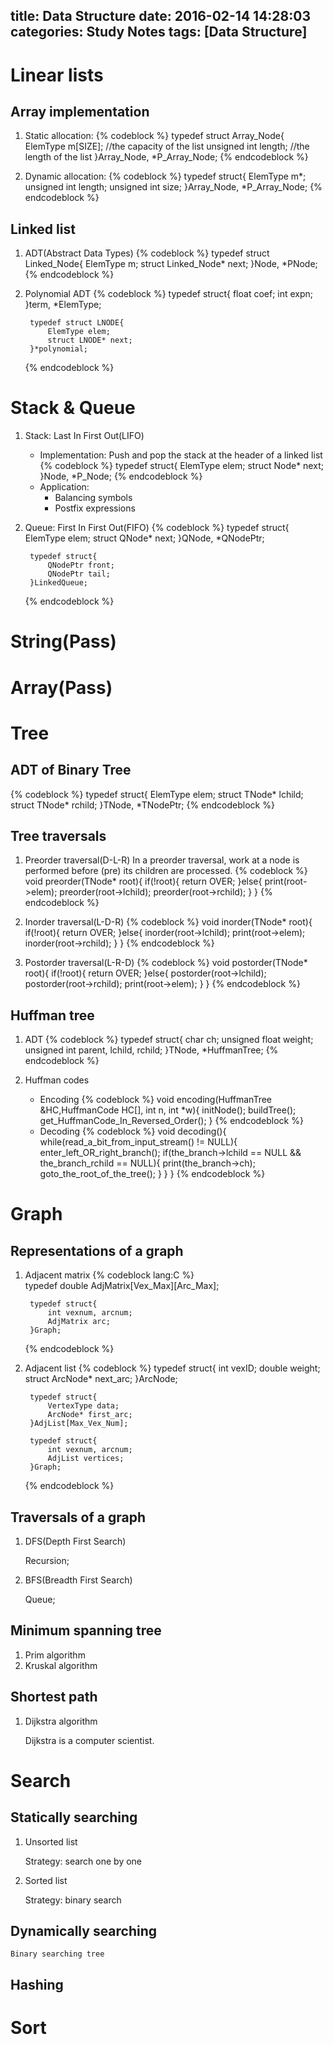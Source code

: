 title: Data Structure
date: 2016-02-14 14:28:03
categories: Study Notes
tags: [Data Structure]
---

Linear lists
===
Array implementation
---
1. Static allocation:
	{% codeblock %}	
		typedef struct Array_Node{
			ElemType m[SIZE];     //the capacity of the list
			unsigned int length;  //the length of the list
		}Array_Node, *P_Array_Node;
	{% endcodeblock %}
<!-- more -->
2. Dynamic allocation:
	{% codeblock %}	
		typedef struct{
			ElemType m*;
			unsigned int length;
			unsigned int size;
		}Array_Node, *P_Array_Node;
	{% endcodeblock %}

Linked list 
---
1. ADT(Abstract Data Types)
	{% codeblock %}	
		typedef struct Linked_Node{
			ElemType m;
			struct Linked_Node* next;
		}Node, *PNode;
	{% endcodeblock %}
2. Polynomial ADT
	{% codeblock %}	
		typedef struct{
			float coef;
			int expn;
		}term, *ElemType;
		
		typedef struct LNODE{
			ElemType elem;
			struct LNODE* next;
		}*polynomial;
	{% endcodeblock %}

Stack & Queue
===
1. Stack: Last In First Out(LIFO)
	
	* Implementation: Push and pop the stack at the header of a linked list
		{% codeblock %}	
			typedef struct{
				ElemType elem;
				struct Node* next;
			}Node, *P_Node;
		{% endcodeblock %}
	* Application:
		* Balancing symbols
		* Postfix expressions
2. Queue: First In First Out(FIFO)
	{% codeblock %}	
		typedef struct{
			ElemType elem;
			struct QNode* next;
		}QNode, *QNodePtr;
		
		typedef struct{
			QNodePtr front;
			QNodePtr tail;
		}LinkedQueue;
	{% endcodeblock %}

String(Pass)
===
Array(Pass)
===
Tree
===
ADT of Binary Tree
---
{% codeblock %}	
	typedef struct{
		ElemType elem;
		struct TNode* lchild;
		struct TNode* rchild;
	}TNode, *TNodePtr;
{% endcodeblock %}

Tree traversals
---
1. Preorder traversal(D-L-R)
	In a preorder traversal, work at a node is performed before (pre) its children are processed.
	{% codeblock %}	
		void preorder(TNode* root){
			if(!root){
				return OVER;
			}else{
				print(root->elem);
				preorder(root->lchild);
				preorder(root->rchild);
			}
		} 
	{% endcodeblock %}

2. Inorder traversal(L-D-R)
	{% codeblock %}	
		void inorder(TNode* root){
			if(!root){
				return OVER;
			}else{
				inorder(root->lchild);
				print(root->elem);
				inorder(root->rchild);
			}
		}
	{% endcodeblock %}

3. Postorder traversal(L-R-D)
	{% codeblock %}	
		void postorder(TNode* root){
			if(!root){
				return OVER;
			}else{
				postorder(root->lchild);
				postorder(root->rchild);
				print(root->elem);
			}
		}
	{% endcodeblock %}

Huffman tree
---
1. ADT
	{% codeblock %}	
		typedef struct{
			char ch;
			unsigned float weight;
			unsigned int parent, lchild, rchild;
		}TNode, *HuffmanTree;
	{% endcodeblock %}

2. Huffman codes
	* Encoding
		{% codeblock %}	
			void encoding(HuffmanTree &HC,HuffmanCode HC[], int n, int *w){
				initNode();
				buildTree();
				get_HuffmanCode_In_Reversed_Order();
			}
		{% endcodeblock %}
	* Decoding
		{% codeblock %}	
			void decoding(){
				while(read_a_bit_from_input_stream() != NULL){
					enter_left_OR_right_branch();
					if(the_branch->lchild == NULL && the_branch_rchild == NULL){
						print(the_branch->ch);
						goto_the_root_of_the_tree();
					}
				}
			}
		{% endcodeblock %}

Graph
===
Representations of a graph
---
1. Adjacent matrix
	{% codeblock lang:C %}	
		typedef double AdjMatrix[Vex_Max][Arc_Max];
		
		typedef struct{
			int vexnum, arcnum;
			AdjMatrix arc;
		}Graph;
	{% endcodeblock %}
	
2. Adjacent list
	{% codeblock %}	
		typedef struct{
			int vexID;
			double weight;
			struct ArcNode* next_arc;
		}ArcNode;
		
		typedef struct{
			VertexType data;
			ArcNode* first_arc;
		}AdjList[Max_Vex_Num];
			
		typedef struct{
			int vexnum, arcnum;
			AdjList vertices;
		}Graph;
	{% endcodeblock %}
	
Traversals of a graph
---
1. DFS(Depth First Search)
	
	Recursion;

2. BFS(Breadth First Search)
	
	Queue;

Minimum spanning tree
---
1. Prim algorithm
2. Kruskal algorithm

Shortest path
---
1. Dijkstra algorithm
	
	Dijkstra is a computer scientist.

Search
===
Statically searching
---
1. Unsorted list
	
	Strategy: search one by one

2. Sorted list
	
	Strategy: binary search

Dynamically searching
---
	
	Binary searching tree


Hashing
---
Sort
===

